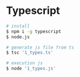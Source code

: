 # Typescript

``` bash
# install
$ npm i -g typescript
$ node.js

# generate js file from ts
$ tsc '1_types.ts'

# execution js
$ node '1_types.js' 
```


